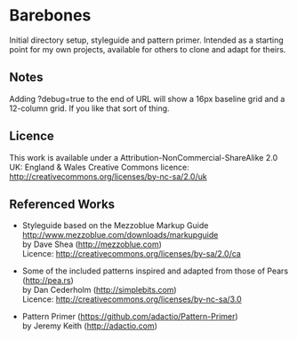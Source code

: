 # Barebones

Initial directory setup, styleguide and pattern primer. Intended as a starting point for my own projects, available for others to clone and adapt for theirs.

## Notes

Adding ?debug=true to the end of URL will show a 16px baseline grid and a 12-column grid. If you like that sort of thing.

## Licence

This work is available under a Attribution-NonCommercial-ShareAlike 2.0 UK: England & Wales Creative Commons licence:
<http://creativecommons.org/licenses/by-nc-sa/2.0/uk>

## Referenced Works

* Styleguide based on the Mezzoblue Markup Guide <http://www.mezzoblue.com/downloads/markupguide>  
  by Dave Shea (<http://mezzoblue.com>)  
  Licence: <http://creativecommons.org/licenses/by-sa/2.0/ca>

* Some of the included patterns inspired and adapted from those of Pears (<http://pea.rs>)  
  by Dan Cederholm (<http://simplebits.com>)  
  Licence: <http://creativecommons.org/licenses/by-nc-sa/3.0>

* Pattern Primer (<https://github.com/adactio/Pattern-Primer>)  
  by Jeremy Keith (<http://adactio.com>)